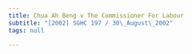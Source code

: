 ```yaml
---
title: Chua Ah Beng v The Commissioner For Labour
subtitle: "[2002] SGHC 197 / 30\_August\_2002"
tags: null

---
```


